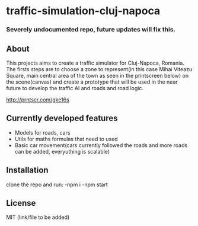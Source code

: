 # traffic-simulation-cluj-napoca

### Severely undocumented repo, future updates will fix this.

## About

This projects aims to create a traffic simulator for Cluj-Napoca, Romania. The firsts steps are to choose a zone to represent(in this case Mihai Viteazu Square, main central area of the town as seen in the printscreen below) on the scene(canvas) and create a prototype that will be used in the near future to develop the traffic AI and roads and road logic.

http://prntscr.com/gke16s

## Currently developed features

- Models for roads, cars
- Utils for maths formulas that need to used
- Basic car movement(cars currently followed the roads and more roads can be added, everyuthing is scalable)

## Installation

clone the repo and run:
-npm i
-npm start

## License

MIT (link/file to be added)

